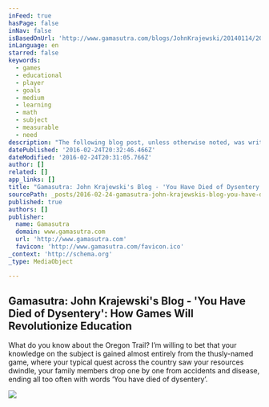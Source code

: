```yaml
---
inFeed: true
hasPage: false
inNav: false
isBasedOnUrl: 'http://www.gamasutra.com/blogs/JohnKrajewski/20140114/208612/You_Have_Died_of_Dysentery_How_Games_Will_Revolutionize_Education.php'
inLanguage: en
starred: false
keywords:
  - games
  - educational
  - player
  - goals
  - medium
  - learning
  - math
  - subject
  - measurable
  - need
description: "The following blog post, unless otherwise noted, was written by a member of Gamasutra's community. The thoughts and opinions expressed are those of the writer and not Gamasutra or its parent company. What do you know about the Oregon Trail?"
datePublished: '2016-02-24T20:32:46.466Z'
dateModified: '2016-02-24T20:31:05.766Z'
author: []
related: []
app_links: []
title: "Gamasutra: John Krajewski's Blog - 'You Have Died of Dysentery': How Games Will Revolutionize Education"
sourcePath: _posts/2016-02-24-gamasutra-john-krajewskis-blog-you-have-died-of-dysente.md
published: true
authors: []
publisher:
  name: Gamasutra
  domain: www.gamasutra.com
  url: 'http://www.gamasutra.com'
  favicon: 'http://www.gamasutra.com/favicon.ico'
_context: 'http://schema.org'
_type: MediaObject

---
```

<article style=""><h1>Gamasutra: John Krajewski's Blog - 'You Have Died of Dysentery': How Games Will Revolutionize Education</h1><p>What do you know about the Oregon Trail?  I’m willing to bet that your knowledge on the subject is gained almost entirely from the thusly-named game, where your typical quest across the country saw your resources dwindle, your family members drop one by one from accidents and disease, ending all too often with words ‘You have died of dysentery’. </p><img src="https://s3-us-west-2.amazonaws.com/the-grid-img/p/e869521d69f7317c84f325b3204f149659e9484b.jpg" /></article>